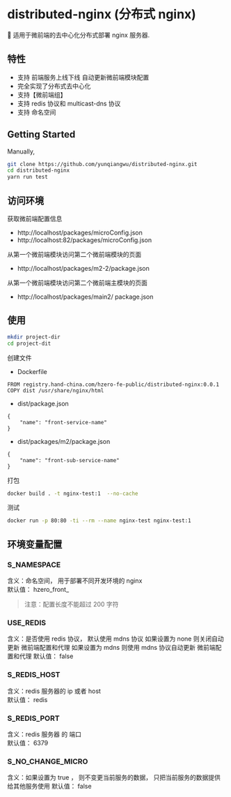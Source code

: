 # distributed-nginx (分布式 nginx)

🍙 适用于微前端的去中心化分布式部署 nginx 服务器.

## 特性

- 支持 前端服务上线下线 自动更新微前端模块配置
- 完全实现了分布式去中心化
- 支持【微前端组】
- 支持 redis 协议和 multicast-dns 协议
- 支持 命名空间

## Getting Started

Manually,

```bash
git clone https://github.com/yunqiangwu/distributed-nginx.git
cd distributed-nginx
yarn run test
```

## 访问环境

获取微前端配置信息

- http://localhost/packages/microConfig.json
- http://localhost:82/packages/microConfig.json

从第一个微前端模块访问第二个微前端模块的页面

- http://localhost/packages/m2-2/package.json

从第一个微前端模块访问第二个微前端主模块的页面

- http://localhost/packages/main2/  package.json
<!-- 
从第一个微前端模块访问第三个未暴露访问端口的微前端主模块的页面

- http://localhost/packages/main3/package.json -->

## 使用

```bash
mkdir project-dir
cd project-dit
```

创建文件

- Dockerfile

```
FROM registry.hand-china.com/hzero-fe-public/distributed-nginx:0.0.1
COPY dist /usr/share/nginx/html
```

- dist/package.json

```
{
    "name": "front-service-name"
}
```

- dist/packages/m2/package.json

```
{
    "name": "front-sub-service-name"
}
```

打包

```bash
docker build . -t nginx-test:1  --no-cache
```

测试

```bash
docker run -p 80:80 -ti --rm --name nginx-test nginx-test:1
```

## 环境变量配置

### S_NAMESPACE

  含义：命名空间， 用于部署不同开发环境的 nginx  
  默认值： hzero_front_
  > 注意：配置长度不能超过 200 字符

### USE_REDIS 

  含义：是否使用 redis 协议， 默认使用 mdns 协议 
  如果设置为 none 则关闭自动更新 微前端配置和代理
  如果设置为 mdns 则使用 mdns 协议自动更新 微前端配置和代理
  默认值： false

### S_REDIS_HOST

  含义：redis 服务器的 ip 或者 host  
  默认值： redis

### S_REDIS_PORT

  含义：redis 服务器 的 端口  
  默认值： 6379

### S_NO_CHANGE_MICRO

  含义：如果设置为 true ， 则不变更当前服务的数据， 只把当前服务的数据提供给其他服务使用
  默认值： false
